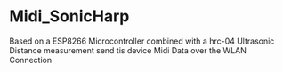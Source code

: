 # Midi_SonicHarp
Based on a ESP8266 Microcontroller combined with a hrc-04 Ultrasonic Distance measurement send tis device Midi Data over the  WLAN Connection
